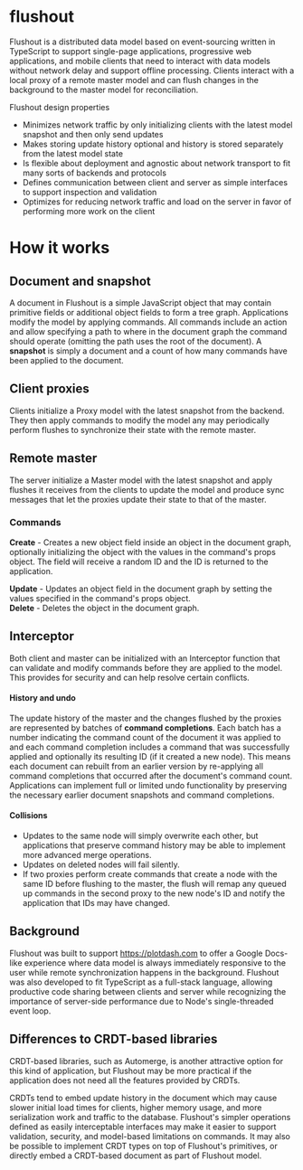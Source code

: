 # flushout
Flushout is a distributed data model based on event-sourcing written in TypeScript to support single-page applications, progressive web applications, and mobile clients that need to interact with data models without network delay and support offline processing. Clients interact with a local proxy of a remote master model and can flush changes in the background to the master model for reconciliation. 

Flushout design properties
* Minimizes network traffic by only initializing clients with the latest model snapshot and then only send updates
* Makes storing update history optional and history is stored separately from the latest model state
* Is flexible about deployment and agnostic about network transport to fit many sorts of backends and protocols
* Defines communication between client and server as simple interfaces to support inspection and validation
* Optimizes for reducing network traffic and load on the server in favor of performing more work on the client

# How it works
## Document and snapshot
A document in Flushout is a simple JavaScript object that may contain primitive fields or additional object fields to form a tree graph. Applications modify the model by applying commands. All commands include an action and allow specifying a path to where in the document graph the command should operate (omitting the path uses the root of the document). A **snapshot** is simply a document and a count of how many commands have been applied to the document.

## Client proxies
Clients initialize a Proxy model with the latest snapshot from the backend. They then apply commands to modify the model any may periodically perform flushes to synchronize their state with the remote master.

## Remote master
The server initialize a Master model with the latest snapshot and apply flushes it receives from the clients to update the model and produce sync messages that let the proxies update their state to that of the master.

### Commands   
**Create** - Creates a new object field inside an object in the document graph, optionally initializing the object with the values in the command's props object. The field will receive a random ID and the ID is returned to the application.   

**Update** - Updates an object field in the document graph by setting the values specified in the command's props object.   
**Delete** - Deletes the object in the document graph.   

## Interceptor
Both client and master can be initialized with an Interceptor function that can validate and modify commands before they are applied to the model. This provides for security and can help resolve certain conflicts.

#### History and undo
The update history of the master and the changes flushed by the proxies are represented by batches of **command completions**. Each batch has a number indicating the command count of the document it was applied to and each command completion includes a command that was successfully applied and optionally its resulting ID (if it created a new node). This means each document can rebuilt from an earlier version by re-applying all command completions that occurred after the document's command count. Applications can implement full or limited undo functionality by preserving the necessary earlier document snapshots and command completions.

#### Collisions
* Updates to the same node will simply overwrite each other, but applications that preserve command history may be able to implement more advanced merge operations.
* Updates on deleted nodes will fail silently.
* If two proxies perform create commands that create a node with the same ID before flushing to the master, the flush will remap any queued up commands in the second proxy to the new node's ID and notify the application that IDs may have changed.

## Background
Flushout was built to support https://plotdash.com to offer a Google Docs-like experience where data model is always immediately responsive to the user while remote synchronization happens in the background. Flushout was also developed to fit TypeScript as a full-stack language, allowing productive code sharing between clients and server while recognizing the importance of server-side performance due to Node's single-threaded event loop. 

## Differences to CRDT-based libraries
CRDT-based libraries, such as Automerge, is another attractive option for this kind of application, but Flushout may be more practical if the application does not need all the features provided by CRDTs.    

CRDTs tend to embed update history in the document which may cause slower initial load times for clients, higher memory usage, and more serialization work and traffic to the database. Flushout's simpler operations defined as easily interceptable interfaces may make it easier to support validation, security, and model-based limitations on commands. It may also be possible to implement CRDT types on top of Flushout's primitives, or directly embed a CRDT-based document as part of Flushout model.
